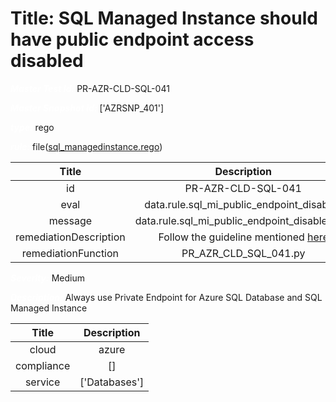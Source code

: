 



# Title: SQL Managed Instance should have public endpoint access disabled


***<font color="white">Master Test Id:</font>*** PR-AZR-CLD-SQL-041

***<font color="white">Master Snapshot Id:</font>*** ['AZRSNP_401']

***<font color="white">type:</font>*** rego

***<font color="white">rule:</font>*** file([sql_managedinstance.rego])  
  
  
  
  

|Title|Description|
| :---: | :---: |
|id|PR-AZR-CLD-SQL-041|
|eval|data.rule.sql_mi_public_endpoint_disabled|
|message|data.rule.sql_mi_public_endpoint_disabled_err|
|remediationDescription|Follow the guideline mentioned <a href='https://docs.microsoft.com/en-us/azure/azure-sql/managed-instance/public-endpoint-configure' target='_blank'>here</a>|
|remediationFunction|PR_AZR_CLD_SQL_041.py|


***<font color="white">Severity:</font>*** Medium

***<font color="white">Description:</font>*** Always use Private Endpoint for Azure SQL Database and SQL Managed Instance  
  
  

|Title|Description|
| :---: | :---: |
|cloud|azure|
|compliance|[]|
|service|['Databases']|



[sql_managedinstance.rego]: https://github.com/prancer-io/prancer-compliance-test/tree/master/azure/cloud/sql_managedinstance.rego
